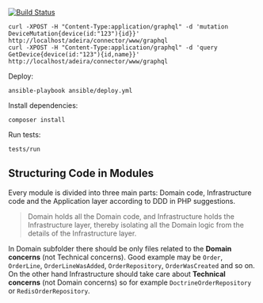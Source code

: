 [![Build Status](https://travis-ci.org/adeira/connector.svg?branch=master)](https://travis-ci.org/adeira/connector)

```
curl -XPOST -H "Content-Type:application/graphql" -d 'mutation DeviceMutation{device(id:"123"){id}}' http://localhost/adeira/connector/www/graphql
curl -XPOST -H "Content-Type:application/graphql" -d 'query GetDevice{device(id:"123"){id,name}}' http://localhost/adeira/connector/www/graphql
```

Deploy:
```
ansible-playbook ansible/deploy.yml
```

Install dependencies:
```
composer install
```

Run tests:
```
tests/run
```

Structuring Code in Modules
---
Every module is divided into three main parts: Domain code, Infrastructure code and the Application layer according to DDD in PHP suggestions.

> Domain holds all the Domain code, and Infrastructure holds the Infrastructure layer, thereby isolating all the Domain logic from the details of the Infrastructure layer.

In Domain subfolder there should be only files related to the **Domain concerns** (not Technical concerns). Good example may be `Order`, `OrderLine`, `OrderLineWasAdded`, `OrderRepository`, `OrderWasCreated` and so on. On the other hand Infrastructure should take care about **Technical concerns** (not Domain concerns) so for example `DoctrineOrderRepository` or `RedisOrderRepository`.
